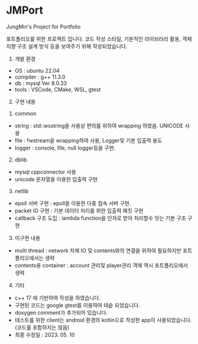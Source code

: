 # JMPort
JungMin's Project for Portfolio

포트폴리오를 위한 프로젝트 입니다. 
코드 작성 스타일, 기본적인 라이브러리 활용, 객체지향 구조 설계 방식 등을 보여주기 위해 작성되었습니다. 

1. 개발 환경
- OS : ubuntu 22.04
- compiler : g++ 11.3.0
- db : mysql Ver 8.0.33 
- tools : VSCode, CMake, WSL, gtest

2. 구현 내용
1) common 
- string : std::wsstring을 사용상 편의를 위하여 wrapping 하였음. UNICODE 사용
- file : fwstream을 wrapping하여 사용, Logger및 기본 입출력 용도
- logger : console, file, null logger등을 구현. 

2) dblib
- mysql cppconnector 사용
- unicode 문자열을 이용한 입출력 구현

3) netlib
- epoll 서버 구현 : epoll을 이용한 다중 접속 서버 구현. 
- packet IO 구현 : 기본 데이터 처리를 위한 입출력 패킷 구현
- callback 구조 도입 : lambda function을 인자로 받아 처리할수 잇는 기본 구조 구현

3. 미구현 내용
- multi thread : network 자체 IO 및 contents와의 연결을 위하여 필요하지만 포트폴리오에서는 생략 
- contents용 container : account 관리및 player관리 객체 역시 포트폴리오에서 생략 

4. 기타 
- c++ 17 에 기반하여 작성을 하였습니다. 
- 구현된 코드는 google gtest를 이용하여 테슽 되었습니다. 
- doxygen comment가 추가되어 있습니다. 
- 테스트를 위한 client는 android 환경의 kotlin으로 작성한 app이 사용되었습니다. (코드를 포함하지는 않음) 
- 최종 수정일 : 2023. 05. 10

